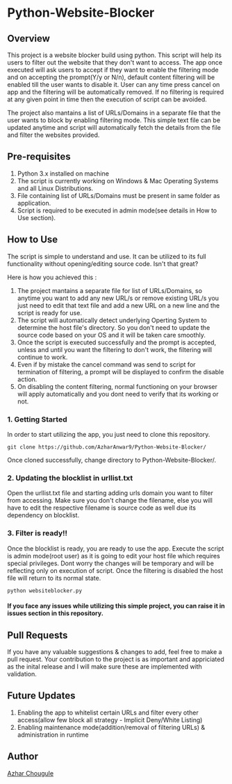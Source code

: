 # Python-Website-Blocker

## Overview
This project is a website blocker build using python. This script will help its users to filter out the website that they don't want to access. The app once executed will ask users to accept if they want to enable the filtering mode and on accepting the prompt(Y/y or N/n), default content filtering will be enabled till the user wants to disable it. User can any time press cancel on app and the filtering will be automatically removed. If no filtering is required at any given point in time then the execution of script can be avoided.

The project also mantains a list of URLs/Domains in a separate file that the user wants to block by enabling filtering mode. This simple text file can be updated anytime and script will automatically fetch the details from the file and filter the websites provided.

## Pre-requisites

1. Python 3.x installed on machine
2. The script is currently working on Windows & Mac Operating Systems and all Linux Distributions.
3. File containing list of URLs/Domains must be present in same folder as application.
4. Script is required to be executed in admin mode(see details in How to Use section).

## How to Use
The script is simple to understand and use. It can be utilized to its full functionality without opening/editing source code. Isn't that great? 

Here is how you achieved this :

1. The project mantains a separate file for list of URLs/Domains, so anytime you want to add any new URL/s or remove existing URL/s you just need to edit that text file and add a new URL on a new line and the script is ready for use.
2. The script will automatically detect underlying Operting System to determine the host file's directory. So you don't need to update the source code based on your OS and it will be taken care smoothly.
3. Once the script is executed successfully and the prompt is accepted, unless and until you want the filtering to don't work, the filtering will continue to work.
4. Even if by mistake the cancel command was send to script for termination of filtering, a prompt will be displayed to confirm the disable action.
5. On disabling the content filtering, normal functioning on your browser will apply automatically and you dont need to verify that its working or not.

### 1. Getting Started
In order to start utilizing the app, you just need to clone this repository.
```shell
git clone https://github.com/AzharAnwar9/Python-Website-Blocker/
```
Once cloned successfully, change directory to Python-Website-Blocker/.

### 2. Updating the blocklist in urllist.txt
Open the urllist.txt file and starting adding urls domain you want to filter from accessing. Make sure you don't change the filename, else you will have to edit the respective filename is source code as well due its dependency on blocklist.

### 3. Filter is ready!!
Once the blocklist is ready, you are ready to use the app.
Execute the script is admin mode(root user) as it is going to edit your host file which requires special privileges. Dont worry the changes will be temporary and will be reflecting only on execution of script. Once the filtering is disabled the host file will return to its normal state.

```
python websiteblocker.py
```

#### If you face any issues while utilizing this simple project, you can raise it in issues section in this repository.

## Pull Requests

If you have any valuable suggestions & changes to add, feel free to make a pull request. Your contribution to the project is as important and appriciated as the inital release and I will make sure these are implemented with validation.

## Future Updates

1. Enabling the app to whitelist certain URLs and filter every other access(allow few block all strategy - Implicit Deny/White Listing)
2. Enabling maintenance mode(addition/removal of filtering URLs) & administration in runtime

## Author

[Azhar Chougule](https://github.com/AzharAnwar9/)
